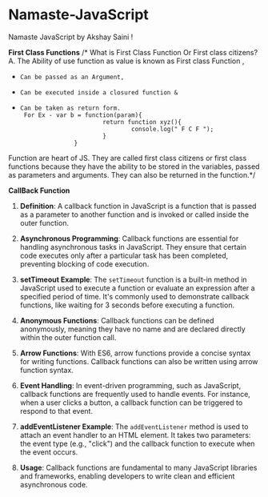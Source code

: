 # Namaste-JavaScript
 Namaste JavaScript by Akshay Saini !

 **First Class Functions**
/*
What is First Class Function Or First class citizens?
A.   The Ability of use function as value is known as First class Function ,
*     Can be passed as an Argument,
*     Can be executed inside a closured function &
*     Can be taken as return form.
       For Ex - var b = function(param){
                             return function xyz(){
                                     console.log(" F C F ");
                             }
                     } 


Function are heart of JS. They are called first class citizens or first class functions because they have the ability to be stored in the variables, passed as parameters and arguments. They can also be returned in the function.*/


**CallBack Function**
 
 1. **Definition**: A callback function in JavaScript is a function that is passed as a parameter to another function and is invoked or called inside the outer function.

2. **Asynchronous Programming**: Callback functions are essential for handling asynchronous tasks in JavaScript. They ensure that certain code executes only after a particular task has been completed, preventing blocking of code execution.

3. **setTimeout Example**: The `setTimeout` function is a built-in method in JavaScript used to execute a function or evaluate an expression after a specified period of time. It's commonly used to demonstrate callback functions, like waiting for 3 seconds before executing a function.

4. **Anonymous Functions**: Callback functions can be defined anonymously, meaning they have no name and are declared directly within the outer function call.

5. **Arrow Functions**: With ES6, arrow functions provide a concise syntax for writing functions. Callback functions can also be written using arrow function syntax.

6. **Event Handling**: In event-driven programming, such as JavaScript, callback functions are frequently used to handle events. For instance, when a user clicks a button, a callback function can be triggered to respond to that event.

7. **addEventListener Example**: The `addEventListener` method is used to attach an event handler to an HTML element. It takes two parameters: the event type (e.g., "click") and the callback function to execute when the event occurs.

8. **Usage**: Callback functions are fundamental to many JavaScript libraries and frameworks, enabling developers to write clean and efficient asynchronous code.


